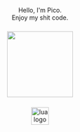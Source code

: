 <p align="center">Hello, I'm Pico.<br>Enjoy my shit code.</p>

###

<div align="center">
  <img height="150" src="https://github.com/picogoat/picogoat/assets/143557025/252edd0f-974f-4670-8f9d-eb239177645e"  />
</div>

###

<div align="center">
  <img src="https://cdn.jsdelivr.net/gh/devicons/devicon/icons/lua/lua-plain.svg" height="40" alt="lua logo"  />
</div>

###
